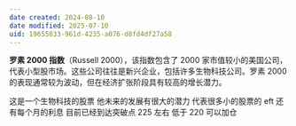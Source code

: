 ```yaml
---
date created: 2024-08-10
date modified: 2025-07-10
uid: 19655833-961d-4235-a076-d8fd4df27a58
---
```

**罗素 2000 指数**（Russell 2000），该指数包含了 2000 家市值较小的美国公司，代表小型股市场。这些公司往往是新兴企业，包括许多生物科技公司。罗素 2000 的表现通常较为波动，但在经济扩张阶段具有较高的增长潜力。

这是一个生物科技的股票 他未来的发展有很大的潜力 代表很多小的股票的 eft 还有每个月的利息 目前已经到达突破点 225 左右 低于 220 可以加仓
